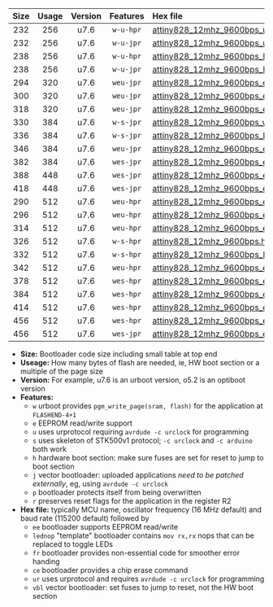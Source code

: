 |Size|Usage|Version|Features|Hex file|
|:-:|:-:|:-:|:-:|:--|
|232|256|u7.6|`w-u-hpr`|[attiny828_12mhz_9600bps_ur.hex](https://raw.githubusercontent.com/stefanrueger/urboot/main//attiny828_12mhz_9600bps_ur.hex)|
|232|256|u7.6|`w-u-jpr`|[attiny828_12mhz_9600bps_ur_vbl.hex](https://raw.githubusercontent.com/stefanrueger/urboot/main//attiny828_12mhz_9600bps_ur_vbl.hex)|
|238|256|u7.6|`w-u-hpr`|[attiny828_12mhz_9600bps_lednop_ur.hex](https://raw.githubusercontent.com/stefanrueger/urboot/main//attiny828_12mhz_9600bps_lednop_ur.hex)|
|238|256|u7.6|`w-u-jpr`|[attiny828_12mhz_9600bps_lednop_ur_vbl.hex](https://raw.githubusercontent.com/stefanrueger/urboot/main//attiny828_12mhz_9600bps_lednop_ur_vbl.hex)|
|294|320|u7.6|`weu-jpr`|[attiny828_12mhz_9600bps_ee_ur_vbl.hex](https://raw.githubusercontent.com/stefanrueger/urboot/main//attiny828_12mhz_9600bps_ee_ur_vbl.hex)|
|300|320|u7.6|`weu-jpr`|[attiny828_12mhz_9600bps_ee_lednop_ur_vbl.hex](https://raw.githubusercontent.com/stefanrueger/urboot/main//attiny828_12mhz_9600bps_ee_lednop_ur_vbl.hex)|
|318|320|u7.6|`weu-jpr`|[attiny828_12mhz_9600bps_ee_lednop_fr_ur_vbl.hex](https://raw.githubusercontent.com/stefanrueger/urboot/main//attiny828_12mhz_9600bps_ee_lednop_fr_ur_vbl.hex)|
|330|384|u7.6|`w-s-jpr`|[attiny828_12mhz_9600bps_vbl.hex](https://raw.githubusercontent.com/stefanrueger/urboot/main//attiny828_12mhz_9600bps_vbl.hex)|
|336|384|u7.6|`w-s-jpr`|[attiny828_12mhz_9600bps_lednop_vbl.hex](https://raw.githubusercontent.com/stefanrueger/urboot/main//attiny828_12mhz_9600bps_lednop_vbl.hex)|
|346|384|u7.6|`weu-jpr`|[attiny828_12mhz_9600bps_ee_lednop_fr_ce_ur_vbl.hex](https://raw.githubusercontent.com/stefanrueger/urboot/main//attiny828_12mhz_9600bps_ee_lednop_fr_ce_ur_vbl.hex)|
|382|384|u7.6|`wes-jpr`|[attiny828_12mhz_9600bps_ee_vbl.hex](https://raw.githubusercontent.com/stefanrueger/urboot/main//attiny828_12mhz_9600bps_ee_vbl.hex)|
|388|448|u7.6|`wes-jpr`|[attiny828_12mhz_9600bps_ee_lednop_vbl.hex](https://raw.githubusercontent.com/stefanrueger/urboot/main//attiny828_12mhz_9600bps_ee_lednop_vbl.hex)|
|418|448|u7.6|`wes-jpr`|[attiny828_12mhz_9600bps_ee_lednop_fr_vbl.hex](https://raw.githubusercontent.com/stefanrueger/urboot/main//attiny828_12mhz_9600bps_ee_lednop_fr_vbl.hex)|
|290|512|u7.6|`weu-hpr`|[attiny828_12mhz_9600bps_ee_ur.hex](https://raw.githubusercontent.com/stefanrueger/urboot/main//attiny828_12mhz_9600bps_ee_ur.hex)|
|296|512|u7.6|`weu-hpr`|[attiny828_12mhz_9600bps_ee_lednop_ur.hex](https://raw.githubusercontent.com/stefanrueger/urboot/main//attiny828_12mhz_9600bps_ee_lednop_ur.hex)|
|314|512|u7.6|`weu-hpr`|[attiny828_12mhz_9600bps_ee_lednop_fr_ur.hex](https://raw.githubusercontent.com/stefanrueger/urboot/main//attiny828_12mhz_9600bps_ee_lednop_fr_ur.hex)|
|326|512|u7.6|`w-s-hpr`|[attiny828_12mhz_9600bps.hex](https://raw.githubusercontent.com/stefanrueger/urboot/main//attiny828_12mhz_9600bps.hex)|
|332|512|u7.6|`w-s-hpr`|[attiny828_12mhz_9600bps_lednop.hex](https://raw.githubusercontent.com/stefanrueger/urboot/main//attiny828_12mhz_9600bps_lednop.hex)|
|342|512|u7.6|`weu-hpr`|[attiny828_12mhz_9600bps_ee_lednop_fr_ce_ur.hex](https://raw.githubusercontent.com/stefanrueger/urboot/main//attiny828_12mhz_9600bps_ee_lednop_fr_ce_ur.hex)|
|378|512|u7.6|`wes-hpr`|[attiny828_12mhz_9600bps_ee.hex](https://raw.githubusercontent.com/stefanrueger/urboot/main//attiny828_12mhz_9600bps_ee.hex)|
|384|512|u7.6|`wes-hpr`|[attiny828_12mhz_9600bps_ee_lednop.hex](https://raw.githubusercontent.com/stefanrueger/urboot/main//attiny828_12mhz_9600bps_ee_lednop.hex)|
|414|512|u7.6|`wes-hpr`|[attiny828_12mhz_9600bps_ee_lednop_fr.hex](https://raw.githubusercontent.com/stefanrueger/urboot/main//attiny828_12mhz_9600bps_ee_lednop_fr.hex)|
|456|512|u7.6|`wes-hpr`|[attiny828_12mhz_9600bps_ee_lednop_fr_ce.hex](https://raw.githubusercontent.com/stefanrueger/urboot/main//attiny828_12mhz_9600bps_ee_lednop_fr_ce.hex)|
|456|512|u7.6|`wes-jpr`|[attiny828_12mhz_9600bps_ee_lednop_fr_ce_vbl.hex](https://raw.githubusercontent.com/stefanrueger/urboot/main//attiny828_12mhz_9600bps_ee_lednop_fr_ce_vbl.hex)|

- **Size:** Bootloader code size including small table at top end
- **Useage:** How many bytes of flash are needed, ie, HW boot section or a multiple of the page size
- **Version:** For example, u7.6 is an urboot version, o5.2 is an optiboot version
- **Features:**
  + `w` urboot provides `pgm_write_page(sram, flash)` for the application at `FLASHEND-4+1`
  + `e` EEPROM read/write support
  + `u` uses urprotocol requiring `avrdude -c urclock` for programming
  + `s` uses skeleton of STK500v1 protocol; `-c urclock` and `-c arduino` both work
  + `h` hardware boot section: make sure fuses are set for reset to jump to boot section
  + `j` vector bootloader: uploaded applications *need to be patched externally*, eg, using `avrdude -c urclock`
  + `p` bootloader protects itself from being overwritten
  + `r` preserves reset flags for the application in the register R2
- **Hex file:** typically MCU name, oscillator frequency (16 MHz default) and baud rate (115200 default) followed by
  + `ee` bootloader supports EEPROM read/write
  + `lednop` "template" bootloader contains `mov rx,rx` nops that can be replaced to toggle LEDs
  + `fr` bootloader provides non-essential code for smoother error handing
  + `ce` bootloader provides a chip erase command
  + `ur` uses urprotocol and requires `avrdude -c urclock` for programming
  + `vbl` vector bootloader: set fuses to jump to reset, not the HW boot section
